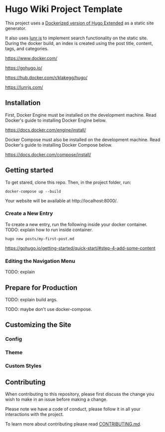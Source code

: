 # Hugo Wiki Project Template

This project uses a [Dockerized version of Hugo Extended](https://hub.docker.com/r/klakegg/hugo/) as a static site generator.

It also uses [lunr.js](https://lunrjs.com/) to implement search functionality on the static site. During the docker build, an index is created using the post title, content, tags, and categories.

https://www.docker.com/

https://gohugo.io/

https://hub.docker.com/r/klakegg/hugo/

https://lunrjs.com/

## Installation

First, Docker Engine must be installed on the development machine. Read Docker's guide to installing Docker Engine below.

https://docs.docker.com/engine/install/

Docker Compose must also be installed on the development machine. Read Docker's guide to installing Docker Compose below.

https://docs.docker.com/compose/install/

## Getting started

To get stared, clone this repo. Then, in the project folder, run:

`docker-compose up --build`

Your website will be available at http://localhost:8000/.

### Create a New Entry

To create a new entry, run the following inside your docker container. TODO: explain how to run inside container.

`hugo new posts/my-first-post.md`

https://gohugo.io/getting-started/quick-start/#step-4-add-some-content

### Editing the Navigation Menu

TODO: explain

## Prepare for Production

TODO: explain build args.

TODO: maybe don't use docker-compose.

## Customizing the Site

### Config

### Theme

### Custom Styles

## Contributing

When contributing to this repository, please first discuss the change you wish to make in an issue before making a change.

Please note we have a code of conduct, please follow it in all your interactions with the project.

To learn more about contributing please read [CONTRIBUTING.md](CONTRIBUTING.md).